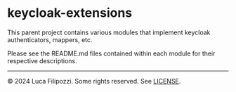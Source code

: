 # keycloak-extensions

This parent project contains various modules that implement keycloak
authenticators, mappers, etc.

Please see the README.md files contained within each module for their
respective descriptions.

---

© 2024 Luca Filipozzi. Some rights reserved. See [LICENSE][license].

[license]: https://github.com/LucaFilipozzi/keycloak-extensions/blob/main/LICENSE.md

